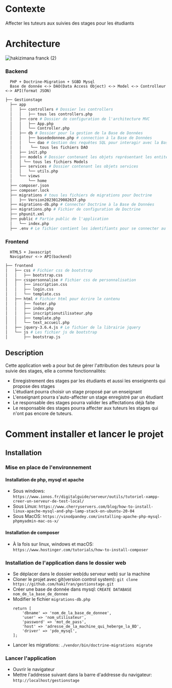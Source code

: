 # Contexte
Affecter les tuteurs aux suivies des stages pour les étudiants
# Architecture
![hakizimana franck (2)](https://github.com/hakifran/gestionstage/assets/19631540/da30d372-a85f-47f8-a4c0-2c336105d628)
### Backend
```
  PHP + Doctrine-Migration + SGBD Mysql
  Base de donnée <-> DAO(Data Access Object) <-> Model <-> Controlleur <-> API(format JSON)
```
```bash
├── Gestionstage
  ├── app
  │   ├── controllers # Dossier les controllers
  │   │   ├── tous les controllers.php
  │   ├── core # Dossier de configuration de l'architecture MVC
  │   │   ├── App.php
  │   │   └── Controller.php
  │   ├── db # Dossier pour la gestion de la Base de Données
  │   │   ├── basededonnee.php # connection à la Base de Données
  │   │   └── dao # Gestion des requêtes SQL pour interagir avec la Base de Données
  │   │    └── tous les fichiers DAO
  │   ├── init.php
  │   ├── models # Dossier contenant les objets représentant les entités de la Base de Données
  │   │ └── tous les fichiers Models
  │   ├── services # Dossier contenant les objets services
  │   │   └── utils.php
  │   └── views
  │       └── home
  ├── composer.json
  ├── composer.lock
  ├── migrations # tous les fichiers de migrations pour Doctrine
  │   ├── Version20230129082637.php
  ├── migrations-db.php # Connecter Doctrine à la Base de Données
  ├── migrations.php # Fichier de configuration de Doctrine
  ├── phpunit.xml
  ├── public # Partie public de l'application
  │   └── index.php
  ├── .env # Le fichier contient les identifiants pour se connecter au service web de l'application
```
### Frontend
```
  HTML5 + Javascript
  Navigateur <-> API(backend)
```
``` bash
├── frontend
│   ├── css # Fichier css de bootstrap
│   │   ├── bootstrap.css
│   ├── csspersonnalise # Fichier css de personnalisation
│   │   ├── inscription.css
│   │   ├── login.css
│   │   └── template.css
│   ├── html # Fichier html pour écrire le contenu
│   │   ├── footer.php
│   │   ├── index.php
│   │   ├── inscriptionutilisateur.php
│   │   ├── template.php
│   │   └── text_accueil.php
│   ├── jquery-3.6.4.js # Le fichier de la librairie jquery
│   └── js # Les fichier js de bootstrap
│       ├── bootstrap.js
```
## Description
Cette application web a pour but de gérer l'attribution des tuteurs pour la suivie des stages, elle a comme fonctionnalités:
- Enregistrement des stages par les étudiants et aussi les enseignents qui propose des stages
- L'étudiant pourra choisir un stage proposé par un enseignant
- L'enseignant pourra s'auto-affecter un stage enregistré par un étudiant
- Le responsable des stages pourra valider les affectations déjà faite
- Le responsable des stages pourra affecter aux tuteurs les stages qui n'ont pas encore de tuteurs.

# Comment installer et lancer le projet

## Installation

### Mise en place de l'environnement
#### Installation de php, mysql et apache
- Sous windows: `https://www.ionos.fr/digitalguide/serveur/outils/tutoriel-xampp-creer-un-serveur-de-test-local/`
- Sous Linux: `https://www.cherryservers.com/blog/how-to-install-linux-apache-mysql-and-php-lamp-stack-on-ubuntu-20-04`
- Sous MacOS: `https://vinodpandey.com/installing-apache-php-mysql-phpmyadmin-mac-os-x/`

#### Installation de composer
- À la fois sur linux, windows et macOS: `https://www.hostinger.com/tutorials/how-to-install-composer`

### Installation de l'application dans le dossier web
- Se déplacer dans le dossier web(du serveur web) sur la machine
- Cloner le projet avec git(version control system): `git clone https://github.com/hakifran/gestionstage.git`
- Créer une base de donnée dans mysql: `CREATE DATABASE nom_de_la_base_de_donnee`
- Modifier le fichier `migrations-db.php`
    ```
    return [
        'dbname' => 'nom_de_la_base_de_donnee',
        'user' => 'nom_utilisateur',
        'password' => 'mot_de_pass',
        'host' => 'adresse_de_la_machine_qui_heberge_la_BD',
        'driver' => 'pdo_mysql',
    ];
    ```
- Lancer les migrations: `./vendor/bin/doctrine-migrations migrate`

### Lancer l'application
- Ouvrir le navigateur
- Mettre l'addresse suivant dans la barre d'addresse du navigateur: `http://localhost/gestionstage`


